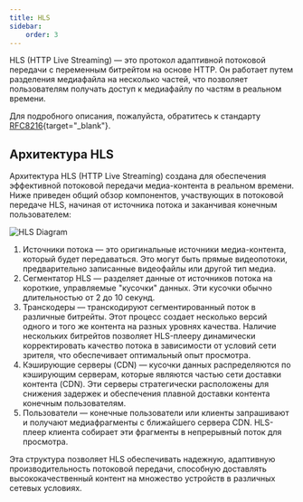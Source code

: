 ```yaml
---
title: HLS
sidebar:
    order: 3
---
```


HLS (HTTP Live Streaming) — это протокол адаптивной потоковой передачи с переменным битрейтом на основе HTTP. Он работает путем разделения медиафайла на несколько частей, что позволяет пользователям получать доступ к медиафайлу по частям в реальном времени.

Для подробного описания, пожалуйста, обратитесь к стандарту [RFC8216](https://www.rfc-editor.org/rfc/rfc8216){target="_blank"}.

## Архитектура HLS

Архитектура HLS (HTTP Live Streaming) создана для обеспечения эффективной потоковой передачи медиа-контента в реальном времени. Ниже приведен общий обзор компонентов, участвующих в потоковой передаче HLS, начиная от источника потока и заканчивая конечным пользователем:

![HLS Diagram](https://cdn.cesbo.com/help/astra/delivery/http-hls/hls-segmenter/diagram.svg)

1. Источники потока — это оригинальные источники медиа-контента, который будет передаваться. Это могут быть прямые видеопотоки, предварительно записанные видеофайлы или другой тип медиа.
2. Сегментатор HLS — разделяет данные от источников потока на короткие, управляемые "кусочки" данных. Эти кусочки обычно длительностью от 2 до 10 секунд.
3. Транскодеры — транскодируют сегментированный поток в различные битрейты. Этот процесс создает несколько версий одного и того же контента на разных уровнях качества. Наличие нескольких битрейтов позволяет HLS-плееру динамически корректировать качество потока в зависимости от условий сети зрителя, что обеспечивает оптимальный опыт просмотра.
4. Кэширующие серверы (CDN) — кусочки данных распределяются по кэширующим серверам, которые являются частью сети доставки контента (CDN). Эти серверы стратегически расположены для снижения задержек и обеспечения плавной доставки контента конечным пользователям.
5. Пользователи — конечные пользователи или клиенты запрашивают и получают медиафрагменты с ближайшего сервера CDN. HLS-плеер клиента собирает эти фрагменты в непрерывный поток для просмотра.

Эта структура позволяет HLS обеспечивать надежную, адаптивную производительность потоковой передачи, способную доставлять высококачественный контент на множество устройств в различных сетевых условиях.